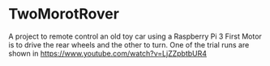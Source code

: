 # TwoMorotRover
A project to remote control an old toy car using a Raspberry Pi 3
First Motor is to drive the rear wheels and the other to turn.
One of the trial runs are shown in https://www.youtube.com/watch?v=LjZZpbtbUR4
